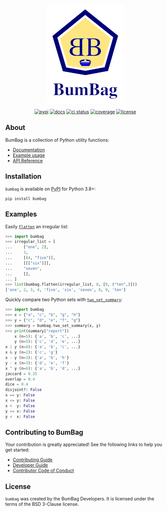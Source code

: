 <p align="center">
<img src="https://raw.githubusercontent.com/estripling/bumbag/main/docs/source/_static/logo.png" width="240" alt="The BumBag logo.">
</p>

<p align="center">
<a href="https://pypi.org/project/bumbag"><img alt="pypi" src="https://img.shields.io/pypi/v/bumbag"></a>
<a href="https://readthedocs.org/projects/bumbag/?badge=latest"><img alt="docs" src="https://readthedocs.org/projects/bumbag/badge/?version=latest"></a>
<a href="https://github.com/estripling/bumbag/actions/workflows/ci.yml"><img alt="ci status" src="https://github.com/estripling/bumbag/actions/workflows/ci.yml/badge.svg?branch=main"></a>
<a href="https://codecov.io/gh/estripling/bumbag"><img alt="coverage" src="https://codecov.io/github/estripling/bumbag/coverage.svg?branch=main"></a>
<a href="https://github.com/estripling/bumbag/blob/main/LICENSE"><img alt="license" src="https://img.shields.io/pypi/l/bumbag"></a>
</p>

## About

BumBag is a collection of Python utility functions:

- [Documentation](https://bumbag.readthedocs.io/en/stable/index.html)
- [Example usage](https://bumbag.readthedocs.io/en/stable/example.html)
- [API Reference](https://bumbag.readthedocs.io/en/stable/autoapi/bumbag/index.html)

## Installation

`bumbag` is available on [PyPI](https://pypi.org/project/bumbag/) for Python 3.8+:

```shell
pip install bumbag
```

## Examples

Easily [`flatten`](https://bumbag.readthedocs.io/en/stable/autoapi/bumbag/index.html#bumbag.flatten) an irregular list:

```python
>>> import bumbag
>>> irregular_list = [
...     ["one", 2],
...     3,
...     [(4, "five")],
...     [[["six"]]],
...     "seven",
...     [],
... ]
>>> list(bumbag.flatten(irregular_list, 8, [9, ("ten",)]))
['one', 2, 3, 4, 'five', 'six', 'seven', 8, 9, 'ten']
```

Quickly compare two Python sets with [`two_set_summary`](https://bumbag.readthedocs.io/en/stable/autoapi/bumbag/index.html#bumbag.two_set_summary):

```python
>>> import bumbag
>>> x = {"a", "c", "b", "g", "h"}
>>> y = {"c", "d", "e", "f", "g"}
>>> summary = bumbag.two_set_summary(x, y)
>>> print(summary["report"])
    x (n=5): {'a', 'b', 'c', ...}
    y (n=5): {'c', 'd', 'e', ...}
x | y (n=8): {'a', 'b', 'c', ...}
x & y (n=2): {'c', 'g'}
x - y (n=3): {'a', 'b', 'h'}
y - x (n=3): {'d', 'e', 'f'}
x ^ y (n=6): {'a', 'b', 'd', ...}
jaccard = 0.25
overlap = 0.4
dice = 0.4
disjoint?: False
x == y: False
x <= y: False
x <  y: False
y <= x: False
y <  x: False
```

## Contributing to BumBag

Your contribution is greatly appreciated!
See the following links to help you get started:

- [Contributing Guide](https://bumbag.readthedocs.io/en/latest/contributing.html)
- [Developer Guide](https://bumbag.readthedocs.io/en/latest/developers.html)
- [Contributor Code of Conduct](https://bumbag.readthedocs.io/en/latest/conduct.html)

## License

`bumbag` was created by the BumBag Developers.
It is licensed under the terms of the BSD 3-Clause license.
